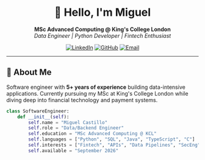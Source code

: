 <div align="center">

# 👋 Hello, I'm Miguel

**MSc Advanced Computing @ King's College London**  
*Data Engineer | Python Developer | Fintech Enthusiast*

[![LinkedIn](https://img.shields.io/badge/LinkedIn-0077B5?style=for-the-badge&logo=linkedin&logoColor=white)]([your-url](https://www.linkedin.com/in/miguel-castillo-molina-284748199/))
[![GitHub](https://img.shields.io/badge/GitHub-100000?style=for-the-badge&logo=github&logoColor=white)](https://github.com/mcastillomolina)
[![Email](https://img.shields.io/badge/Email-D14836?style=for-the-badge&logo=gmail&logoColor=white)](mailto:miguel_ignacio.castillo_molina@kcl.ac.uk)

</div>

---

## 🚀 About Me

Software engineer with **5+ years of experience** building data-intensive applications. Currently pursuing my MSc at King's College London while diving deep into financial technology and payment systems.
```python
class SoftwareEngineer:
    def __init__(self):
        self.name = "Miguel Castillo"
        self.role = "Data/Backend Engineer"
        self.education = "MSc Advanced Computing @ KCL"
        self.languages = ["Python", "SQL", "Java", "TypeScript", "C"]
        self.interests = ["Fintech", "APIs", "Data Pipelines", "SecEng", "Agent Systems"]
        self.available = "September 2026"

